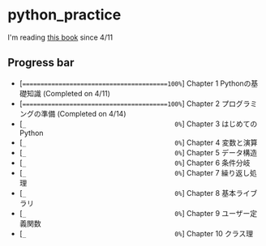 # python_practice

I'm reading [this book](www.amazon.co.jp/dp/4774197637) since 4/11

## Progress bar


- [``========================================100%``] Chapter 1 Pythonの基礎知識 (Completed on 4/11)
- [``========================================100%``] Chapter 2 プログラミングの準備 (Completed on 4/14)
- [``_                                         0%``] Chapter 3 はじめてのPython
- [``_                                         0%``] Chapter 4 変数と演算
- [``_                                         0%``] Chapter 5 データ構造
- [``_                                         0%``] Chapter 6 条件分岐
- [``_                                         0%``] Chapter 7 繰り返し処理
- [``_                                         0%``] Chapter 8 基本ライブラリ
- [``_                                         0%``] Chapter 9 ユーザー定義関数
- [``_                                         0%``] Chapter 10 クラス理


